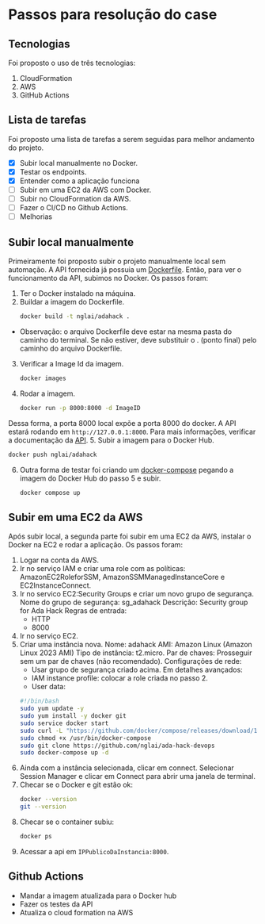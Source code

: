 # Passos para resolução do case

## Tecnologias

Foi proposto o uso de três tecnologias:
1. CloudFormation
2. AWS
3. GitHub Actions

## Lista de tarefas

Foi proposto uma lista de tarefas a serem seguidas para melhor andamento do projeto.
- [X] Subir local manualmente no Docker.
- [X] Testar os endpoints.
- [X] Entender como a aplicação funciona
- [ ] Subir em uma EC2 da AWS com Docker.
- [ ] Subir no CloudFormation da AWS.
- [ ] Fazer o CI/CD no Github Actions.
- [ ] Melhorias

## Subir local manualmente

Primeiramente foi proposto subir o projeto manualmente local sem automação.
A API fornecida já possuia um [Dockerfile](Dockerfile).
Então, para ver o funcionamento da API, subimos no Docker.
Os passos foram:
1. Ter o Docker instalado na máquina.
2. Buildar a imagem do Dockerfile. 
   ```bash
   docker build -t nglai/adahack .
   ```
* Observação: o arquivo Dockerfile deve estar na mesma pasta do caminho do terminal. Se não estiver, deve substituir o . (ponto final) pelo caminho do arquivo Dockerfile.
3. Verificar a Image Id da imagem.
   ```bash
   docker images
   ```
4. Rodar a imagem.
   ```bash
   docker run -p 8000:8000 -d ImageID
   ```
Dessa forma, a porta 8000 local expõe a porta 8000 do docker.
A API estará rodando em `http://127.0.0.1:8000`.
Para mais informações, verificar a documentação da [API](API.md).
5. Subir a imagem para o Docker Hub.
   ```bash
   docker push nglai/adahack
   ```
6. Outra forma de testar foi criando um [docker-compose](docker-compose.yaml) pegando a imagem do Docker Hub do passo 5 e subir.
   ```bash
   docker compose up
   ```

## Subir em uma EC2 da AWS

Após subir local, a segunda parte foi subir em uma EC2 da AWS, instalar o Docker na EC2 e rodar a aplicação.
Os passos foram:
1. Logar na conta da AWS.
2. Ir no serviço IAM e criar uma role com as políticas: AmazonEC2RoleforSSM, AmazonSSMManagedInstanceCore e EC2InstanceConnect.
3. Ir no servico EC2:Security Groups e criar um novo grupo de segurança.
Nome do grupo de segurança: sg_adahack
Descrição: Security group for Ada Hack
Regras de entrada:
   - HTTP
   - 8000
4. Ir no serviço EC2.
5. Criar uma instância nova.
Nome: adahack
AMI: Amazon Linux (Amazon Linux 2023 AMI)
Tipo de instância: t2.micro.
Par de chaves: Prosseguir sem um par de chaves (não recomendado).
Configurações de rede: 
   - Usar grupo de segurança criado acima.
Em detalhes avançados:
   - IAM instance profile: colocar a role criada no passo 2.
   - User data:
   ```bash
   #!/bin/bash
   sudo yum update -y
   sudo yum install -y docker git
   sudo service docker start
   sudo curl -L "https://github.com/docker/compose/releases/download/1.29.2/docker-compose-$(uname -s)-$(uname -m)" -o /usr/bin/docker-compose
   sudo chmod +x /usr/bin/docker-compose
   sudo git clone https://github.com/nglai/ada-hack-devops
   sudo docker-compose up -d
   ```
6. Ainda com a instância selecionada, clicar em connect. Selecionar Session Manager e clicar em Connect para abrir uma janela de terminal.
7. Checar se o Docker e git estão ok:
   ```bash
   docker --version
   git --version
   ```
8. Checar se o container subiu:
   ```bash
   docker ps
   ```
9. Acessar a api em `IPPublicoDaInstancia:8000`.

## Github Actions
- Mandar a imagem atualizada para o Docker hub
- Fazer os testes da API
- Atualiza o cloud formation na AWS